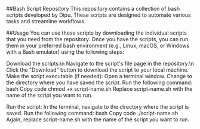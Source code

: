 ##Bash Script Repository
This repository contains a collection of bash scripts developed by Dipu. These scripts are designed to automate various tasks and streamline workflows.

##Usage
You can use these scripts by downloading the individual scripts that you need from the repository. Once you have the scripts, you can run them in your preferred bash environment (e.g., Linux, macOS, or Windows with a Bash emulator) using the following steps:

Download the scripts:\n
Navigate to the script's file page in the repository.\n
Click the "Download" button to download the script to your local machine.
Make the script executable (if needed):
Open a terminal window.
Change to the directory where you have saved the script.
Run the following command:
bash
Copy code
chmod +x script-name.sh
Replace script-name.sh with the name of the script you want to run.

Run the script:
In the terminal, navigate to the directory where the script is saved.
Run the following command:
bash
Copy code
./script-name.sh
Again, replace script-name.sh with the name of the script you want to run.
